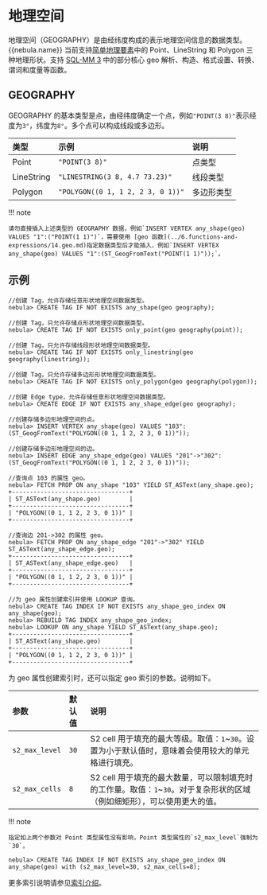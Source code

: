 # 地理空间

地理空间（GEOGRAPHY）是由经纬度构成的表示地理空间信息的数据类型。 {{nebula.name}} 当前支持[简单地理要素](https://en.wikipedia.org/wiki/Simple_Features)中的 Point、LineString 和 Polygon 三种地理形状。支持 [SQL-MM 3](https://www.techrepublic.com/index.php/resource-library/whitepapers/sql-mm-spatial-the-standard-to-manage-spatial-data-in-relational-database-systems/) 中的部分核心 geo 解析、构造、格式设置、转换、谓词和度量等函数。

## GEOGRAPHY

GEOGRAPHY 的基本类型是点，由经纬度确定一个点，例如`"POINT(3 8)"`表示经度为`3°`，纬度为`8°`。多个点可以构成线段或多边形。

|类型|示例|说明|
|:--|:--|:--|
|Point|`"POINT(3 8)"`|点类型|
|LineString|`"LINESTRING(3 8, 4.7 73.23)"`|线段类型|
|Polygon|`"POLYGON((0 1, 1 2, 2 3, 0 1))"`|多边形类型|

!!! note

    请勿直接插入上述类型的 GEOGRAPHY 数据，例如`INSERT VERTEX any_shape(geo) VALUES "1":("POINT(1 1)")`，需要使用 [geo 函数](../6.functions-and-expressions/14.geo.md)指定数据类型后才能插入，例如`INSERT VERTEX any_shape(geo) VALUES "1":(ST_GeogFromText("POINT(1 1)"));`。


<!--
## 索引

为 GEOGRAPHY 类型数据创建索引时，支持指定 [S2 单元](https://s2geometry.io/devguide/s2cell_hierarchy) 覆盖选项。

```ngql
CREATE TAG INDEX <index_name> ON <tag_name>(<geo_prop_name>) s2_min_level = <int>, s2_max_level = <int>, s2_max_cells = <int>;
```
-->

## 示例

```ngql
//创建 Tag，允许存储任意形状地理空间数据类型。
nebula> CREATE TAG IF NOT EXISTS any_shape(geo geography);

//创建 Tag，只允许存储点形状地理空间数据类型。
nebula> CREATE TAG IF NOT EXISTS only_point(geo geography(point));

//创建 Tag，只允许存储线段形状地理空间数据类型。
nebula> CREATE TAG IF NOT EXISTS only_linestring(geo geography(linestring));

//创建 Tag，只允许存储多边形形状地理空间数据类型。
nebula> CREATE TAG IF NOT EXISTS only_polygon(geo geography(polygon));

//创建 Edge type，允许存储任意形状地理空间数据类型。
nebula> CREATE EDGE IF NOT EXISTS any_shape_edge(geo geography);

//创建存储多边形地理空间的点。
nebula> INSERT VERTEX any_shape(geo) VALUES "103":(ST_GeogFromText("POLYGON((0 1, 1 2, 2 3, 0 1))"));

//创建存储多边形地理空间的边。
nebula> INSERT EDGE any_shape_edge(geo) VALUES "201"->"302":(ST_GeogFromText("POLYGON((0 1, 1 2, 2 3, 0 1))"));

//查询点 103 的属性 geo。
nebula> FETCH PROP ON any_shape "103" YIELD ST_ASText(any_shape.geo);
+---------------------------------+
| ST_ASText(any_shape.geo)        |
+---------------------------------+
| "POLYGON((0 1, 1 2, 2 3, 0 1))" |
+---------------------------------+

//查询边 201->302 的属性 geo。
nebula> FETCH PROP ON any_shape_edge "201"->"302" YIELD ST_ASText(any_shape_edge.geo);
+---------------------------------+
| ST_ASText(any_shape_edge.geo)   |
+---------------------------------+
| "POLYGON((0 1, 1 2, 2 3, 0 1))" |
+---------------------------------+

//为 geo 属性创建索引并使用 LOOKUP 查询。
nebula> CREATE TAG INDEX IF NOT EXISTS any_shape_geo_index ON any_shape(geo);
nebula> REBUILD TAG INDEX any_shape_geo_index;
nebula> LOOKUP ON any_shape YIELD ST_ASText(any_shape.geo);
+---------------------------------+
| ST_ASText(any_shape.geo)        |
+---------------------------------+
| "POLYGON((0 1, 1 2, 2 3, 0 1))" |
+---------------------------------+
```

为 geo 属性创建索引时，还可以指定 geo 索引的参数。说明如下。

<!--https://www.cockroachlabs.com/docs/stable/spatial-indexes.html-->

|参数|默认值|说明|
|:---|:--|:---|
|`s2_max_level` |`30`| S2 cell 用于填充的最大等级。取值：`1`~`30`。设置为小于默认值时，意味着会使用较大的单元格进行填充。 |
|`s2_max_cells` |`8`|S2 cell 用于填充的最大数量，可以限制填充时的工作量。取值：`1`~`30`。对于复杂形状的区域（例如细矩形），可以使用更大的值。 |

!!! note

    指定如上两个参数对 Point 类型属性没有影响，Point 类型属性的`s2_max_level`强制为`30`。

```ngql
nebula> CREATE TAG INDEX IF NOT EXISTS any_shape_geo_index ON any_shape(geo) with (s2_max_level=30, s2_max_cells=8);
```

更多索引说明请参见[索引介绍](../14.native-index-statements/README.md)。
